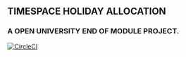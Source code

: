 ## TIMESPACE HOLIDAY ALLOCATION

### A OPEN UNIVERSITY END OF MODULE PROJECT.

[![CircleCI](https://circleci.com/gh/sheldonkemper/timespace/tree/master.svg?style=svg&circle-token=e7b65609fd349324b066e3781db84a40e1ab1647)](https://circleci.com/gh/sheldonkemper/timespace/tree/master)
